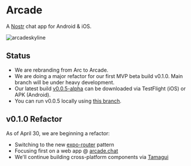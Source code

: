 # Arcade

A [Nostr](https://github.com/nostr-protocol/nostr) chat app for Android & iOS.

![arcadeskyline](https://user-images.githubusercontent.com/14167547/229741634-735d487a-ab88-4061-aa75-d27e7b432f43.jpeg)

## Status

- We are rebranding from Arc to Arcade.
- We are doing a major refactor for our first MVP beta build v0.1.0. Main branch will be under heavy development.
- Our latest build [v0.0.5-alpha](https://github.com/ArcadeLabsInc/arcade/releases/tag/v0.0.5-alpha) can be downloaded via TestFlight (iOS) or APK (Android).
- You can run v0.0.5 locally using [this branch](https://github.com/ArcadeLabsInc/arcade/tree/3e4e7efa9bacca60f4932607c22e1aaa0a7dba63).

## v0.1.0 Refactor

As of April 30, we are beginning a refactor:

- Switching to the new [expo-router](https://expo.github.io/router/docs) pattern
- Focusing first on a web app @ [arcade.chat](https://arcade.chat)
- We'll continue building cross-platform components via [Tamagui](https://tamagui.dev/)
